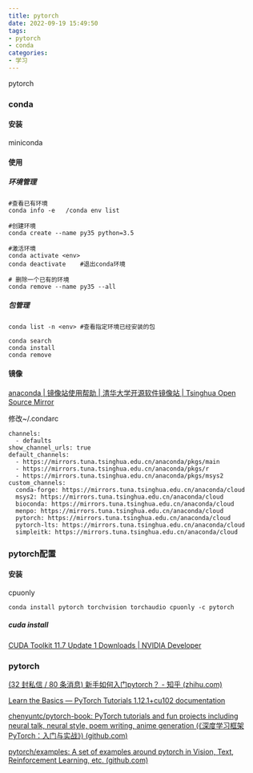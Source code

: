 ```yaml
---
title: pytorch
date: 2022-09-19 15:49:50
tags:
- pytorch
- conda
categories:
- 学习
---
```


pytorch
<!-- more -->

### conda

#### 安装

miniconda

#### 使用

##### 环境管理

```
#查看已有环境
conda info -e	/conda env list

#创建环境
conda create --name py35 python=3.5

#激活环境
conda activate <env>
conda deactivate	#退出conda环境

# 删除一个已有的环境
conda remove --name py35 --all
```

##### 包管理

```
conda list -n <env>	#查看指定环境已经安装的包

conda search
conda install
conda remove
```

#### 镜像

[anaconda | 镜像站使用帮助 | 清华大学开源软件镜像站 | Tsinghua Open Source Mirror](https://mirrors.tuna.tsinghua.edu.cn/help/anaconda/)

修改~/.condarc

```
channels:
  - defaults
show_channel_urls: true
default_channels:
  - https://mirrors.tuna.tsinghua.edu.cn/anaconda/pkgs/main
  - https://mirrors.tuna.tsinghua.edu.cn/anaconda/pkgs/r
  - https://mirrors.tuna.tsinghua.edu.cn/anaconda/pkgs/msys2
custom_channels:
  conda-forge: https://mirrors.tuna.tsinghua.edu.cn/anaconda/cloud
  msys2: https://mirrors.tuna.tsinghua.edu.cn/anaconda/cloud
  bioconda: https://mirrors.tuna.tsinghua.edu.cn/anaconda/cloud
  menpo: https://mirrors.tuna.tsinghua.edu.cn/anaconda/cloud
  pytorch: https://mirrors.tuna.tsinghua.edu.cn/anaconda/cloud
  pytorch-lts: https://mirrors.tuna.tsinghua.edu.cn/anaconda/cloud
  simpleitk: https://mirrors.tuna.tsinghua.edu.cn/anaconda/cloud
```



### pytorch配置

#### 安装

cpuonly

```
conda install pytorch torchvision torchaudio cpuonly -c pytorch
```

##### cuda install

[CUDA Toolkit 11.7 Update 1 Downloads | NVIDIA Developer](https://developer.nvidia.com/cuda-downloads?target_os=Linux&target_arch=x86_64&Distribution=Ubuntu&target_version=22.04&target_type=runfile_local)

### pytorch

[(32 封私信 / 80 条消息) 新手如何入门pytorch？ - 知乎 (zhihu.com)](https://www.zhihu.com/question/55720139)



[Learn the Basics — PyTorch Tutorials 1.12.1+cu102 documentation](https://pytorch.org/tutorials/beginner/basics/intro.html)

[chenyuntc/pytorch-book: PyTorch tutorials and fun projects including neural talk, neural style, poem writing, anime generation (《深度学习框架PyTorch：入门与实战》) (github.com)](https://github.com/chenyuntc/pytorch-book)

[pytorch/examples: A set of examples around pytorch in Vision, Text, Reinforcement Learning, etc. (github.com)](https://github.com/pytorch/examples)